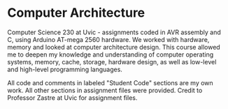 # Computer Architecture
Computer Science 230 at Uvic - assignments coded in AVR assembly and C, using Arduino AT-mega 2560 hardware. We worked with hardware, memory and looked at computer architecture design. This course allowed me to deepen my knowledge and understanding of computer operating systems, memory, cache, storage, hardware design, as well as low-level and high-level programming languages.

All code and comments in labeled "Student Code" sections are my own work. All other sections in assignment files were provided. Credit to Professor Zastre at Uvic for assignment files.
